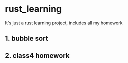 # rust_learning
It's just a rust learning project, includes all my homework
## 1. bubble sort
## 2. class4 homework
